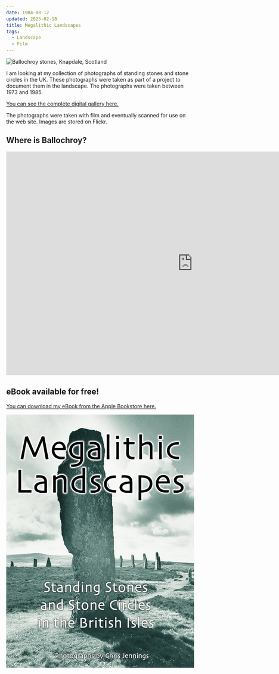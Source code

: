 ```yaml
---
date: 1984-08-12
updated: 2025-02-18
title: Megalithic Landscapes
tags:
  - Landscape
  - Film
---
```

![Ballochroy stones, Knapdale, Scotland](https://live.staticflickr.com/65535/54319778972_5a0b42391a_h_d.jpg)

I am looking at my collection of photographs of standing stones and stone circles in the UK.  These photographs were taken as part of a project to document them in the landscape. The photographs were taken between 1973 and 1985.

<!-- more -->

[You can see the complete digital gallery here.](https://www.chrisjennings.net/projects/megalithic-landscapes/)

The photographs were taken with film and eventually scanned for use on the web site. Images are stored on Flickr.

## Where is Ballochroy?

<iframe src="https://www.google.com/maps/embed?pb=!1m18!1m12!1m3!1d16777.91722769101!2d-5.631936631098446!3d55.71043941584671!2m3!1f0!2f0!3f0!3m2!1i1024!2i768!4f13.1!3m3!1m2!1s0x488a1f4c2eabc059%3A0x423e16f41634c36e!2sBallochroy%2C%20Tarbert%20PA29%206XG!5e0!3m2!1sen!2suk!4v1739917612303!5m2!1sen!2suk" width="1000" height="600" style="border:0;" allowfullscreen="" loading="lazy" referrerpolicy="no-referrer-when-downgrade"></iframe>

## eBook available for free!

[You can download my eBook from the Apple Bookstore here.](https://itunes.apple.com/gb/book/megalithic-landscapes/id581000298?mt=11&uo=4)

![Here is the cover of the eBook](../media/megalithiclandscapescover.jpg)